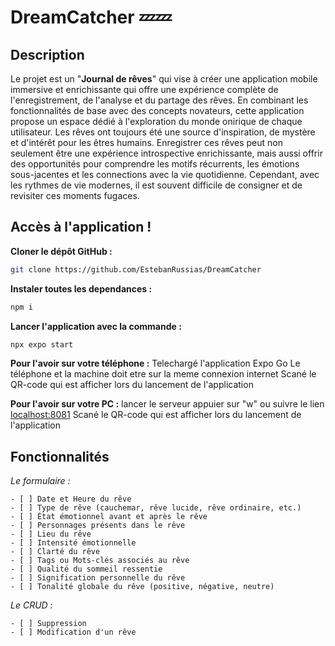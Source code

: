 # DreamCatcher 💤💤

## Description

Le projet est un "**Journal de rêves**" qui vise à créer une application mobile immersive et enrichissante qui offre une expérience complète de l'enregistrement, de l'analyse et du partage des rêves. En combinant les fonctionnalités de base avec des concepts novateurs, cette application propose un espace dédié à l'exploration du monde onirique de chaque utilisateur.
Les rêves ont toujours été une source d'inspiration, de mystère et d'intérêt pour les êtres humains. Enregistrer ces rêves peut non seulement être une expérience introspective enrichissante, mais aussi offrir des opportunités pour comprendre les motifs récurrents, les émotions sous-jacentes et les connections avec la vie quotidienne. Cependant, avec les rythmes de vie modernes, il est souvent difficile de consigner et de revisiter ces moments fugaces.

## Accès à l'application ! 

**Cloner le dépôt GitHub :** 
   ```bash
   git clone https://github.com/EstebanRussias/DreamCatcher
   ```

**Instaler toutes les dependances :**
   ```bash
   npm i
   ``` 
**Lancer l'application avec la commande :**
   ```bash
   npx expo start
   ```

**Pour l'avoir sur votre téléphone :**
Telechargé l'application Expo Go
Le téléphone et la machine doit etre sur la meme connexion internet 
Scané le QR-code qui est afficher lors du lancement de l'application 

**Pour l'avoir sur votre PC :**
lancer le serveur 
appuier sur "w" ou suivre le lien [localhost:8081](http://localhost:8081)
Scané le QR-code qui est afficher lors du lancement de l'application 

## Fonctionnalités

*Le formulaire :*
    
    - [ ] Date et Heure du rêve
    - [ ] Type de rêve (cauchemar, rêve lucide, rêve ordinaire, etc.)
    - [ ] État émotionnel avant et après le rêve
    - [ ] Personnages présents dans le rêve
    - [ ] Lieu du rêve
    - [ ] Intensité émotionnelle
    - [ ] Clarté du rêve
    - [ ] Tags ou Mots-clés associés au rêve
    - [ ] Qualité du sommeil ressentie
    - [ ] Signification personnelle du rêve
    - [ ] Tonalité globale du rêve (positive, négative, neutre)

*Le CRUD :*

    - [ ] Suppression 
    - [ ] Modification d'un rêve
    




